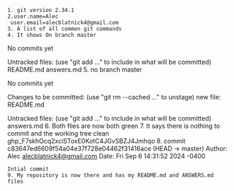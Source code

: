 	1. git version 2.34.1
	2.user.name=Alec
	 user.email=alecblatnick4@gmail.com
	3. A list of all common git commands
	4. It shows On branch master

No commits yet

Untracked files:
  (use "git add <file>..." to include in what will be committed)
	README.md
	answers.md
	5. no branch master

No commits yet

Changes to be committed:
  (use "git rm --cached <file>..." to unstage)
	new file:   README.md

Untracked files:
  (use "git add <file>..." to include in what will be committed)
	answers.md
	6. Both files are now both green 
	7. It says there is nothing to commit and the working tree clean 
	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
	8. commit c83647ed6609f54a04e37f728e04462f31416ace (HEAD -> master)
Author: Alec <alecblatnick4@gmail.com>
Date:   Fri Sep 6 14:31:52 2024 -0400

    Intial commit
	9. My repository is now there and has my README.md and ANSWERS.md files 

